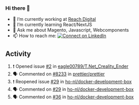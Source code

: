 ### Hi there 👋

- 🔭 I’m currently working at [Reach Digital](https://www.reachdigital.nl/)
- 🌱 I’m currently learning React/NextJS
- 💬 Ask me about Magento, Javascript, Webcomponents
- 📫 How to reach me: [![Connect on LinkedIn](https://img.shields.io/badge/--linkedin?label=LinkedIn&logo=LinkedIn&style=social)](https://www.linkedin.com/in/nickdek)

## Activity
<!--START_SECTION:activity-->
1. ❗️ Opened issue [#2](https://github.com/eagle00789/T.Net_Creality_Ender/issues/2) in [eagle00789/T.Net_Creality_Ender](https://github.com/eagle00789/T.Net_Creality_Ender)
2. 🗣 Commented on [#8233](https://github.com/prettier/prettier/issues/8233) in [prettier/prettier](https://github.com/prettier/prettier)
3. ❗️ Reopened issue [#29](https://github.com/ho-nl/docker-development-box/issues/29) in [ho-nl/docker-development-box](https://github.com/ho-nl/docker-development-box)
4. 🗣 Commented on [#29](https://github.com/ho-nl/docker-development-box/issues/29) in [ho-nl/docker-development-box](https://github.com/ho-nl/docker-development-box)
5. 🗣 Commented on [#36](https://github.com/ho-nl/docker-development-box/issues/36) in [ho-nl/docker-development-box](https://github.com/ho-nl/docker-development-box)
<!--END_SECTION:activity-->
